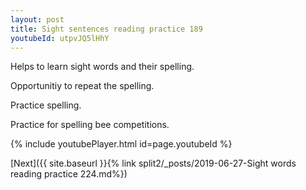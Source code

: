 ```yaml
---
layout: post
title: Sight sentences reading practice 189
youtubeId: utpvJQ5lHhY
---
```

 
 
Helps to learn sight words and their spelling.

Opportunitiy to repeat the spelling. 

Practice spelling. 
 
Practice for spelling bee competitions. 
 
{% include youtubePlayer.html id=page.youtubeId %}
 
 

[Next]({{ site.baseurl }}{% link  split2/_posts/2019-06-27-Sight words reading practice 224.md%})
 
